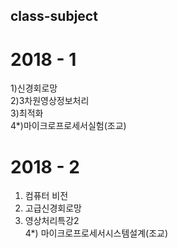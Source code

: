 ## class-subject
# 2018 - 1
1)신경회로망  
2)3차원영상정보처리  
3)최적화  
4*)마이크로프로세서실험(조교)  

# 2018 - 2
1) 컴퓨터 비전  
2) 고급신경회로망  
3) 영상처리특강2  
4*) 마이크로프로세서시스템설계(조교)  
